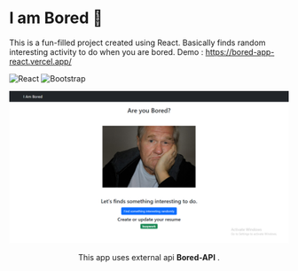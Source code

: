 # I am Bored 🥱

This is a fun-filled project created using React. Basically finds random interesting activity to do when you are bored.
Demo : https://bored-app-react.vercel.app/

![React](https://img.shields.io/badge/react-%2320232a.svg?style=for-the-badge&logo=react&logoColor=%2361DAFB)
![Bootstrap](https://img.shields.io/badge/bootstrap-%23563D7C.svg?style=for-the-badge&logo=bootstrap&logoColor=white)

![App Screenshot](https://raw.githubusercontent.com/Aadityansha/I-am-Bored/main/public/image/Screenshot.png)

<p align="center">This app uses external api <b>Bored-API</b> . </p>
